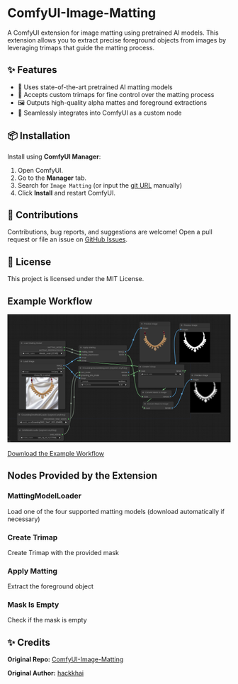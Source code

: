 # ComfyUI-Image-Matting

A ComfyUI extension for image matting using pretrained AI models. This extension allows you to extract precise foreground objects from images by leveraging trimaps that guide the matting process.

## ✨ Features

- 🧠 Uses state-of-the-art pretrained AI matting models
- 🎨 Accepts custom trimaps for fine control over the matting process
- 🖼️ Outputs high-quality alpha mattes and foreground extractions
- 🔌 Seamlessly integrates into ComfyUI as a custom node

## 📦 Installation

Install using **ComfyUI Manager**:

1. Open ComfyUI.
2. Go to the **Manager** tab.
3. Search for `Image Matting` (or input the [git URL](https://github.com/Aperolka-AI/ComfyUI-Image-Matting.git) manually)
4. Click **Install** and restart ComfyUI.

## 🤝 Contributions

Contributions, bug reports, and suggestions are welcome! Open a pull request or file an issue on [GitHub Issues](https://github.com/Aperolka-AI/ComfyUI-Image-Matting/issues).

## 📄 License

This project is licensed under the MIT License.

## Example Workflow
![image matting](https://github.com/Aperolka-AI/ComfyUI-Image-Matting/blob/master/image_matting.png)

[Download the Example Workflow](https://github.com/Aperolka-AI/ComfyUI-Image-Matting/blob/master/image_matting.json)

## Nodes Provided by the Extension

### MattingModelLoader
Load one of the four supported matting models (download automatically if necessary)

### Create Trimap
Create Trimap with the provided mask

### Apply Matting
Extract the foreground object

### Mask Is Empty
Check if the mask is empty

## ✨ Credits

**Original Repo:** [ComfyUI-Image-Matting](https://github.com/hackkhai/ComfyUI-Image-Matting)

**Original Author:** [hackkhai](https://github.com/hackkhai)
